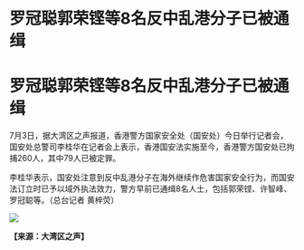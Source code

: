 # 罗冠聪郭荣铿等8名反中乱港分子已被通缉

# 罗冠聪郭荣铿等8名反中乱港分子已被通缉

7月3日，据大湾区之声报道，香港警方国家安全处（国安处）今日举行记者会，国安处总警司李桂华在记者会上表示，香港国安法实施至今，香港警方国安处已拘捕260人，其中79人已被定罪。

李桂华表示，国安处注意到反中乱港分子在海外继续作危害国家安全行为，而国安法订立时已予以域外执法效力，警方早前已通缉8名人士，包括郭荣铿、许智峰、罗冠聪等。（总台记者
黄梓荧）

![](https://inews.gtimg.com/om_bt/O5vHKbrg7ofCVlqaI_XWJgpQXLHiE7QLNnu-0t8hXIN3cAA/1000)

**【来源：大湾区之声】**

